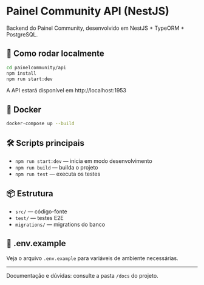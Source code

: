 # Painel Community API (NestJS)

Backend do Painel Community, desenvolvido em NestJS + TypeORM + PostgreSQL.

## 🚀 Como rodar localmente

```bash
cd painelcommunity/api
npm install
npm run start:dev
```

A API estará disponível em http://localhost:1953

## 🐳 Docker

```bash
docker-compose up --build
```

## 🛠️ Scripts principais
- `npm run start:dev` — inicia em modo desenvolvimento
- `npm run build` — builda o projeto
- `npm run test` — executa os testes

## 📦 Estrutura
- `src/` — código-fonte
- `test/` — testes E2E
- `migrations/` — migrations do banco

## 📄 .env.example
Veja o arquivo `.env.example` para variáveis de ambiente necessárias.

---

Documentação e dúvidas: consulte a pasta `/docs` do projeto. 